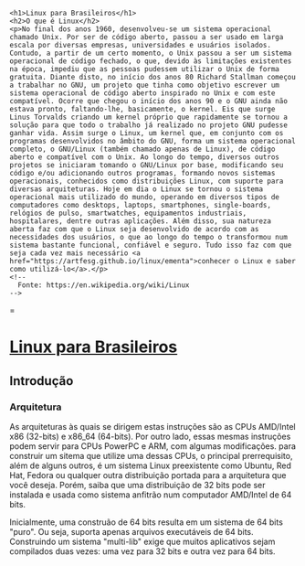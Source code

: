     <h1>Linux para Brasileiros</h1>
    <h2>O que é Linux</h2>
    <p>No final dos anos 1960, desenvolveu-se um sistema operacional chamado Unix. Por ser de código aberto, passou a ser usado em larga escala por diversas empresas, universidades e usuários isolados. Contudo, a partir de um certo momento, o Unix passou a ser um sistema operacional de código fechado, o que, devido às limitações existentes na época, impediu que as pessoas pudessem utilizar o Unix de forma gratuita. Diante disto, no início dos anos 80 Richard Stallman começou a trabalhar no GNU, um projeto que tinha como objetivo escrever um sistema operacional de código aberto inspirado no Unix e com este compatível. Ocorre que chegou o início dos anos 90 e o GNU ainda não estava pronto, faltando-lhe, basicamente, o kernel. Eis que surge Linus Torvalds criando um kernel próprio que rapidamente se tornou a solução para que todo o trabalho já realizado no projeto GNU pudesse ganhar vida. Assim surge o Linux, um kernel que, em conjunto com os programas desenvolvidos no âmbito do GNU, forma um sistema operacional completo, o GNU/Linux (também chamado apenas de Linux), de código aberto e compatível com o Unix. Ao longo do tempo, diversos outros projetos se iniciaram tomando o GNU/Linux por base, modificando seu código e/ou adicionando outros programas, formando novos sistemas operacionais, conhecidos como distribuições Linux, com suporte para diversas arquiteturas. Hoje em dia o Linux se tornou o sistema operacional mais utilizado do mundo, operando em diversos tipos de computadores como desktops, laptops, smartphones, single-boards, relógios de pulso, smartwatches, equipamentos industriais, hospitalares, dentre outras aplicações. Além disso, sua natureza aberta faz com que o Linux seja desenvolvido de acordo com as necessidades dos usuários, o que ao longo do tempo o transformou num sistema bastante funcional, confiável e seguro. Tudo isso faz com que seja cada vez mais necessário <a href="https://artfesg.github.io/linux/ementa">conhecer o Linux e saber como utilizá-lo</a>.</p>
    <!--
      Fonte: https://en.wikipedia.org/wiki/Linux
    -->    
=
<h1><a href="https://artfesg.github.io/linux">Linux para Brasileiros</h1>
      <h2><a href"https://artfesg.github.io/linux/introducao">Introdução</a></h2>
        <h3>Arquitetura</h3>
          <p>As arquiteturas às quais se dirigem estas instruções são as CPUs AMD/Intel x86 (32-bits) e x86_64 (64-bits). Por outro lado, essas mesmas instruções podem servir para CPUs PowerPC e ARM, com algumas modificações. para construir um sitema que utilize uma dessas CPUs, o principal prerrequisito, além de alguns outros, é um sistema Linux preexistente como Ubuntu, Red Hat, Fedora ou qualquer outra distribuição portada para a arquitetura que você deseja. Porém, saiba que uma distribuição de 32 bits pode ser instalada e usada como sistema anfitrão num computador AMD/Intel de 64 bits.</p>
          <p>Inicialmente, uma construão de 64 bits resulta em um sistema de 64 bits "puro". Ou seja, suporta apenas arquivos executáveis de 64 bits. Construindo um sistema "multi-lib" exige que muitos aplicativos sejam compilados duas vezes: uma vez para 32 bits e outra vez para 64 bits.</p>
    <!--
      Fonte:
        http://www.linuxfromscratch.org/lfs/view/stable/prologue/architecture.html
    -->
